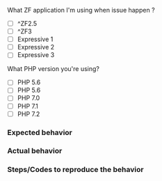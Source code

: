 What ZF application I'm using when issue happen ?

- [ ] ^ZF2.5
- [ ] ^ZF3
- [ ] Expressive 1
- [ ] Expressive 2
- [ ] Expressive 3

What PHP version you're using?

- [ ] PHP 5.6
- [ ] PHP 5.6
- [ ] PHP 7.0
- [ ] PHP 7.1
- [ ] PHP 7.2

### Expected behavior

### Actual behavior

### Steps/Codes to reproduce the behavior